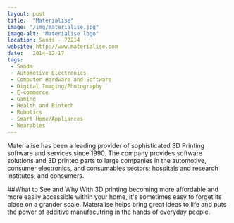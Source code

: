 ```yaml
---
layout: post
title:  "Materialise"
image: "/img/materialise.jpg"
image-alt: "Materialise logo"
location: Sands - 72214
website: http://www.materialise.com
date:   2014-12-17
tags:
 - Sands
 - Automotive Electronics
 - Computer Hardware and Software
 - Digital Imaging/Photography
 - E-commerce
 - Gaming
 - Health and Biotech
 - Robotics
 - Smart Home/Appliances
 - Wearables
---
```


Materialise has been a leading provider of sophisticated 3D Printing software and services since 1990. The company provides software solutions and 3D printed parts to large companies in the automotive, consumer electronics, and consumables sectors; hospitals and research institutes; and consumers.

##What to See and Why
With 3D printing becoming more affordable and more easily accessible within your home, it's sometimes easy to forget its place on a grander scale. Materalise helps bring great ideas to life and puts the power of additive manufacutring in the hands of everyday people. 